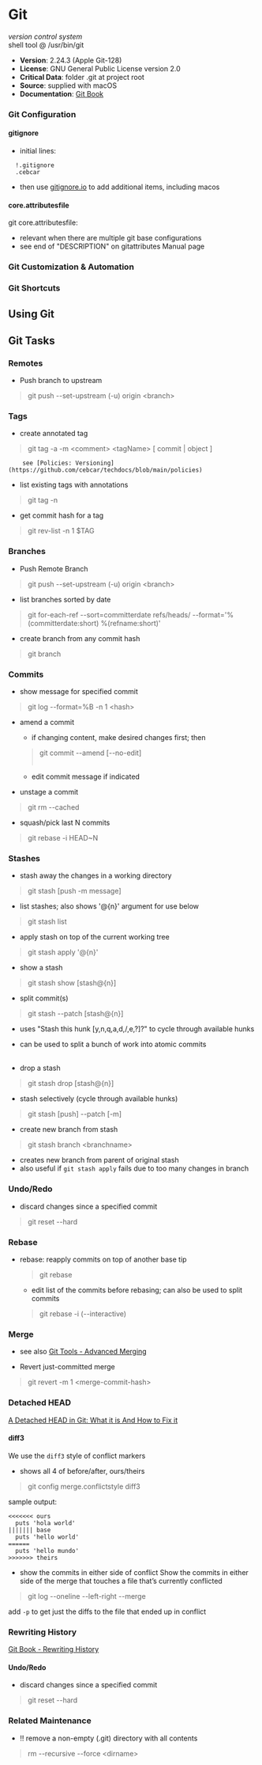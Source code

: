 # Git

*version control system*<br/>
shell tool @ /usr/bin/git<br/>
  - **Version**: 2.24.3 (Apple Git-128)<br/>
  - **License**: GNU General Public License version 2.0<br/>
  - **Critical Data**: folder .git at project root<br/>
  - **Source**: supplied with macOS<br/>
  - **Documentation**: [Git Book](https://git-scm.com/book/en/v2)

### **Git Configuration**<br/>

#### gitignore
- initial lines:
```.gitignore
  !.gitignore
  .cebcar
```
- then use [gitignore.io](http://gitignore.io) to add additional items, including macos

#### core.attributesfile
git core.attributesfile:
- relevant when there are multiple git base configurations
- see end of "DESCRIPTION" on gitattributes Manual page

### **Git Customization &amp; Automation**<br/>

### **Git Shortcuts**<br/>

## Using Git<br/>

## Git Tasks

### Remotes
- Push branch to upstream
> git push --set-upstream (-u) origin &lt;branch&gt;

### Tags
- create annotated tag
> git tag -a -m &lt;comment&gt; &lt;tagName&gt; [ commit | object ]<br>

        see [Policies: Versioning](https://github.com/cebcar/techdocs/blob/main/policies)

- list existing tags with annotations
> git tag -n

- get commit hash for a tag
> git rev-list -n 1 $TAG<br>

### Branches
- Push Remote Branch
> git push --set-upstream (-u) origin &lt;branch&gt;

- list branches sorted by date
> git for-each-ref --sort=committerdate refs/heads/ --format='%(committerdate:short) %(refname:short)'

- create branch from any commit hash
> git branch <new-branch-name> <SHA>

### Commits
- show message for specified commit
> git log --format=%B -n 1 &lt;hash&gt;

- amend a commit
  - if changing content, make desired changes first; then
  > git commit --amend [--no-edit]<br><br>
    - edit commit message if indicated

- unstage a commit
> git rm --cached <filename>

- squash/pick last N commits
> git rebase -i HEAD~N

### Stashes
- stash away the changes in a working directory
> git stash [push -m message]

- list stashes; also shows '@{n}' argument for use below
> git stash list

- apply stash on top of the current working tree
> git stash apply '@{n}'

- show a stash
> git stash show [stash@{n}]

- split commit(s)
> git stash --patch [stash@{n}]<br>

  - uses "Stash this hunk [y,n,q,a,d,/,e,?]?" to cycle through available hunks
  - can be used to split a bunch of work into atomic commits
<br><br>

- drop a stash
> git stash drop [stash@{n}]

- stash selectively (cycle through available hunks)
> git stash [push] --patch [-m]

- create new branch from stash
> git stash branch &lt;branchname&gt;<br>

  - creates new branch from parent of original stash
  - also useful if `git stash apply` fails due to too many changes in branch

### Undo/Redo
- discard changes since a specified commit
> git reset --hard <commit>

### Rebase
- rebase: reapply commits on top of another base tip
  > git rebase <commit>
  - edit list of the commits before rebasing; can also be used to split commits
  > git rebase -i (--interactive) <commit>

### Merge
- see also [Git Tools - Advanced Merging](https://git-scm.com/book/en/v2/Git-Tools-Advanced-Merging#_advanced_merging)

- Revert just-committed merge
> git revert -m 1 &lt;merge-commit-hash&gt;

### Detached HEAD
[A Detached HEAD in Git: What it is And How to Fix it](https://alphaefficiency.com/git-detached-head)

#### diff3
We use the `diff3` style of conflict markers
- shows all 4 of before/after, ours/theirs
> git config merge.conflictstyle diff3

  sample output:
  ```plaintext
  <<<<<<< ours
    puts 'hola world'
  ||||||| base
    puts 'hello world'
  ======
    puts 'hello mundo'
  >>>>>>> theirs
  ```

- show the commits in either side of conflict
Show the commits in either side of the merge that touches a file that’s currently conflicted
> git log --oneline --left-right --merge

add `-p` to get just the diffs to the file that ended up in conflict

### Rewriting History
[Git Book - Rewriting History](https://git-scm.com/book/en/v2/Git-Tools-Rewriting-History)

#### Undo/Redo
- discard changes since a specified commit
> git reset --hard <commit>

### Related Maintenance
- !! remove a non-empty (.git) directory with all contents
> rm --recursive --force &lt;dirname&gt;
